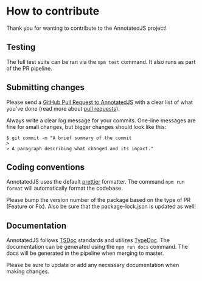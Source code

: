 # How to contribute

Thank you for wanting to contribute to the AnnotatedJS project!

## Testing

The full test suite can be ran via the `npm test` command. It also runs as part of the PR pipeline.

## Submitting changes

Please send a [GitHub Pull Request to AnnotatedJS](https://github.com/Fork-Git-It/AnnotatedJS/pull/new/master) with a clear list of what you've done (read more about [pull requests](http://help.github.com/pull-requests/)).

Always write a clear log message for your commits. One-line messages are fine for small changes, but bigger changes should look like this:

    $ git commit -m "A brief summary of the commit
    >
    > A paragraph describing what changed and its impact."

## Coding conventions

AnnotatedJS uses the default [prettier](https://prettier.io/) formatter. The command `npm run format` will automatically format the codebase.

Please bump the version number of the package based on the type of PR (Feature or Fix). Also be sure that the package-lock.json is updated as well!

## Documentation

AnnotatedJS follows [TSDoc](https://tsdoc.org) standards and utilizes [TypeDoc](https://typedoc.org). The documentation can be generated using the `npm run docs` command. The docs will be generated in the pipeline when merging to master.

Please be sure to update or add any necessary documentation when making changes.
